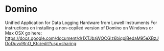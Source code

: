 # Domino
Unified Application for Data Logging Hardware from Lowell Instruments
For instructions on installing a non-copiled version of Domino on Windows or Max OSX go here: https://docs.google.com/document/d/1XTJbaWQCGlz6biqpjBedaM95eXBzJDoDuvx9tnO_Ktc/edit?usp=sharing
